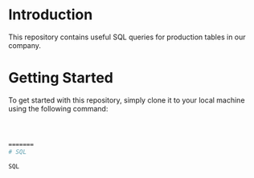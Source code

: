 # Introduction
This repository contains useful SQL queries for production tables in our company.

# Getting Started
To get started with this repository, simply clone it to your local machine using the following command:

```bash



=======
# SQL

SQL

